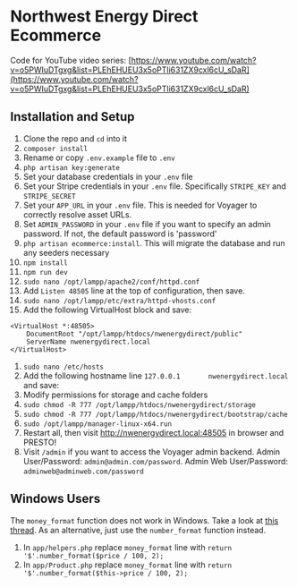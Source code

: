 # Northwest Energy Direct Ecommerce

Code for YouTube video series: [https://www.youtube.com/watch?v=o5PWIuDTgxg&list=PLEhEHUEU3x5oPTli631ZX9cxl6cU_sDaR](https://www.youtube.com/watch?v=o5PWIuDTgxg&list=PLEhEHUEU3x5oPTli631ZX9cxl6cU_sDaR)

## Installation and Setup

1. Clone the repo and `cd` into it
1. `composer install`
1. Rename or copy `.env.example` file to `.env`
1. `php artisan key:generate`
1. Set your database credentials in your `.env` file
1. Set your Stripe credentials in your `.env` file. Specifically `STRIPE_KEY` and `STRIPE_SECRET`
1. Set your `APP_URL` in your `.env` file. This is needed for Voyager to correctly resolve asset URLs.
1. Set `ADMIN_PASSWORD` in your `.env` file if you want to specify an admin password. If not, the default password is 'password'
1. `php artisan ecommerce:install`. This will migrate the database and run any seeders necessary
1. `npm install`
1. `npm run dev`
1. `sudo nano /opt/lampp/apache2/conf/httpd.conf`
1. Add `Listen 48505` line at the top of configuration, then save.
1. `sudo nano /opt/lampp/etc/extra/httpd-vhosts.conf`
1. Add the following VirtualHost block and save:
```
<VirtualHost *:48505>
    DocumentRoot "/opt/lampp/htdocs/nwenergydirect/public"
    ServerName nwenergydirect.local
</VirtualHost>
```
1. `sudo nano /etc/hosts`
1. Add the following hostname line `127.0.0.1       nwenergydirect.local` and save:
1. Modify permissions for storage and cache folders
1. `sudo chmod -R 777 /opt/lampp/htdocs/nwenergydirect/storage`
1. `sudo chmod -R 777 /opt/lampp/htdocs/nwenergydirect/bootstrap/cache`
1. `sudo /opt/lampp/manager-linux-x64.run`
1. Restart all, then visit http://nwenergydirect.local:48505 in browser and PRESTO!
1. Visit `/admin` if you want to access the Voyager admin backend. Admin User/Password: `admin@admin.com/password`. Admin Web User/Password: `adminweb@adminweb.com/password`

## Windows Users

The `money_format` function does not work in Windows. Take a look at [this thread](https://stackoverflow.com/questions/6369887/alternative-to-money-format-function-in-php-on-windows-platform/18990145). As an alternative, just use the `number_format` function instead.

1. In `app/helpers.php` replace `money_format` line with `return '$'.number_format($price / 100, 2);`
1. In `app/Product.php` replace `money_format` line with `return '$'.number_format($this->price / 100, 2);`
